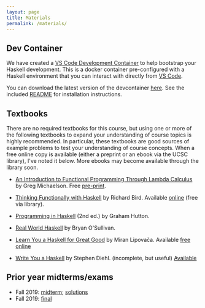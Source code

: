 ```yaml
---
layout: page
title: Materials
permalink: /materials/
---
```

## Dev Container

We have created a [VS Code Development Container](https://code.visualstudio.com/docs/remote/containers) to
help bootstrap your Haskell development. This is a docker container pre-configured with 
a Haskell environment that you can interact with directly from [VS Code](https://code.visualstudio.com/Download).

You can download the latest version of the devcontainer [here](https://github.com/UCSC-CSE-114A/cs114a-devcontainer/releases/latest). See the included [README](https://github.com/UCSC-CSE-114A/cs114a-devcontainer) for installation instructions.

## Textbooks
There are no required textbooks for this course, but using one or more of the
following textbooks to expand your understanding of course topics is highly
recommended. In particular, these textbooks are good sources of example
problems to test your understanding of course concepts. When a free online copy
is available (either a preprint or an ebook via the UCSC library), I've noted
it below. More ebooks may become available through the library soon.

* <u>An Introduction to Functional Programming Through Lambda Calculus</u> by Greg Michaelson.
       Free [pre-print](https://www.cs.rochester.edu/~brown/173/readings/LCBook.pdf).

* <u>Thinking Functionally with Haskell</u> by Richard Bird.
         Available 
[online](https://ucsc.primo.exlibrisgroup.com/discovery/fulldisplay?docid=alma991024922807004876&context=L&vid=01CDL_SCR_INST:USCS&search_scope=MyInst_and_CI&tab=Everything&lang=en) (free via library).

* <u>Programming in Haskell</u> (2nd ed.) by Graham Hutton.

* <u>Real World Haskell</u> by Bryan O'Sullivan.

* <u>Learn You a Haskell for Great Good</u> by Miran Lipovača. Available [free online](http://learnyouahaskell.com/)

* <u>Write You a Haskell</u> by Stephen Diehl. (incomplete, but useful) [Available](http://dev.stephendiehl.com/fun/)

## Prior year midterms/exams

* Fall 2019: [midterm](/static_files/materials/midterm-fall19.pdf); [solutions](/static_files/materials/midterm-fall19-solutions.pdf)
* Fall 2019: [final](/static_files/materials/final-fall19.pdf) 
